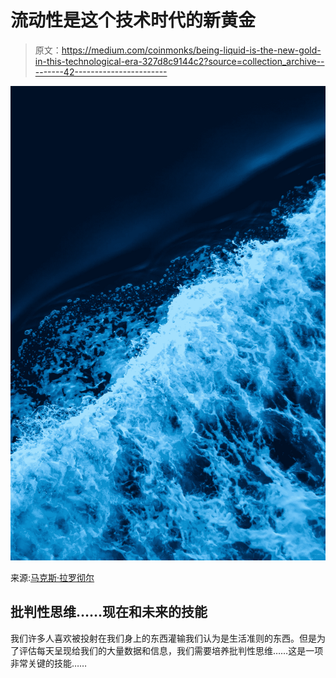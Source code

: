 # 流动性是这个技术时代的新黄金

> 原文：<https://medium.com/coinmonks/being-liquid-is-the-new-gold-in-this-technological-era-327d8c9144c2?source=collection_archive---------42----------------------->

![](img/788cef84513b607e102e8877f84255d4.png)

来源:[马克斯·拉罗彻尔](https://unsplash.com/@maxlarochelle)

## 批判性思维……现在和未来的技能

我们许多人喜欢被投射在我们身上的东西灌输我们认为是生活准则的东西。但是为了评估每天呈现给我们的大量数据和信息，我们需要培养批判性思维……这是一项非常关键的技能……